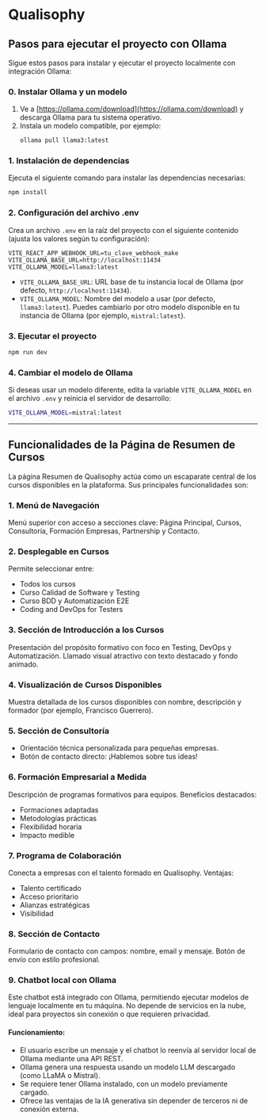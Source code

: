 # Qualisophy

## Pasos para ejecutar el proyecto con Ollama

Sigue estos pasos para instalar y ejecutar el proyecto localmente con integración Ollama:

### 0. Instalar Ollama y un modelo

1. Ve a [https://ollama.com/download](https://ollama.com/download) y descarga Ollama para tu sistema operativo.
2. Instala un modelo compatible, por ejemplo:
   ```bash
   ollama pull llama3:latest
   ```

### 1. Instalación de dependencias

Ejecuta el siguiente comando para instalar las dependencias necesarias:
```bash
npm install
```

### 2. Configuración del archivo .env

Crea un archivo `.env` en la raíz del proyecto con el siguiente contenido (ajusta los valores según tu configuración):

```
VITE_REACT_APP_WEBHOOK_URL=tu_clave_webhook_make
VITE_OLLAMA_BASE_URL=http://localhost:11434
VITE_OLLAMA_MODEL=llama3:latest
```

- `VITE_OLLAMA_BASE_URL`: URL base de tu instancia local de Ollama (por defecto, `http://localhost:11434`).
- `VITE_OLLAMA_MODEL`: Nombre del modelo a usar (por defecto, `llama3:latest`). Puedes cambiarlo por otro modelo disponible en tu instancia de Ollama (por ejemplo, `mistral:latest`).

### 3. Ejecutar el proyecto

```bash
npm run dev
```

### 4. Cambiar el modelo de Ollama

Si deseas usar un modelo diferente, edita la variable `VITE_OLLAMA_MODEL` en el archivo `.env` y reinicia el servidor de desarrollo:
```bash
VITE_OLLAMA_MODEL=mistral:latest
```

---

## Funcionalidades de la Página de Resumen de Cursos

La página Resumen de Qualisophy actúa como un escaparate central de los cursos disponibles en la plataforma. Sus principales funcionalidades son:

### 1. Menú de Navegación
Menú superior con acceso a secciones clave: Página Principal, Cursos, Consultoría, Formación Empresas, Partnership y Contacto.

### 2. Desplegable en Cursos
Permite seleccionar entre:
- Todos los cursos
- Curso Calidad de Software y Testing
- Curso BDD y Automatización E2E
- Coding and DevOps for Testers

### 3. Sección de Introducción a los Cursos
Presentación del propósito formativo con foco en Testing, DevOps y Automatización. Llamado visual atractivo con texto destacado y fondo animado.

### 4. Visualización de Cursos Disponibles
Muestra detallada de los cursos disponibles con nombre, descripción y formador (por ejemplo, Francisco Guerrero).

### 5. Sección de Consultoría
- Orientación técnica personalizada para pequeñas empresas.
- Botón de contacto directo: ¡Hablemos sobre tus ideas!

### 6. Formación Empresarial a Medida
Descripción de programas formativos para equipos. Beneficios destacados:
- Formaciones adaptadas
- Metodologías prácticas
- Flexibilidad horaria
- Impacto medible

### 7. Programa de Colaboración
Conecta a empresas con el talento formado en Qualisophy. Ventajas:
- Talento certificado
- Acceso prioritario
- Alianzas estratégicas
- Visibilidad

### 8. Sección de Contacto
Formulario de contacto con campos: nombre, email y mensaje. Botón de envío con estilo profesional.

### 9. Chatbot local con Ollama

Este chatbot está integrado con Ollama, permitiendo ejecutar modelos de lenguaje localmente en tu máquina. No depende de servicios en la nube, ideal para proyectos sin conexión o que requieren privacidad.

#### Funcionamiento:
- El usuario escribe un mensaje y el chatbot lo reenvía al servidor local de Ollama mediante una API REST.
- Ollama genera una respuesta usando un modelo LLM descargado (como LLaMA o Mistral).
- Se requiere tener Ollama instalado, con un modelo previamente cargado.
- Ofrece las ventajas de la IA generativa sin depender de terceros ni de conexión externa.

